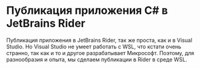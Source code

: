 # Публикация приложения C# в JetBrains Rider
Публикация приложения в JetBrains Rider, так же проста, как и в Visual Studio. Но Visual Studio не умеет работать с WSL,
что кстати очень странно, так как и то и другое разрабатывает Микрософт. Поэтому, для разнообразия и опыта, мы сделаем
публикации в Rider в среде WSL.